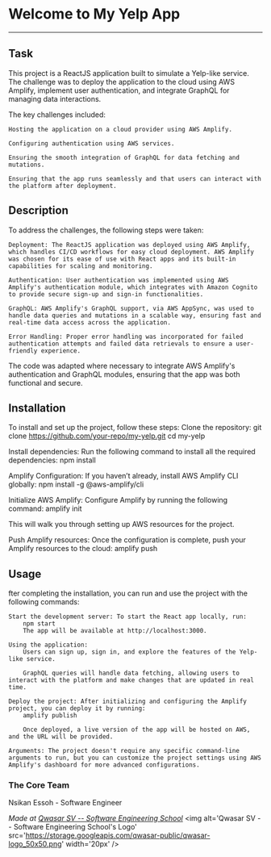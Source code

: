 # Welcome to My Yelp App
***

## Task
This project is a ReactJS application built to simulate a Yelp-like service. The challenge was to deploy the application to the cloud using AWS Amplify, implement user authentication, and integrate GraphQL for managing data interactions.

The key challenges included:

    Hosting the application on a cloud provider using AWS Amplify.

    Configuring authentication using AWS services.

    Ensuring the smooth integration of GraphQL for data fetching and mutations.

    Ensuring that the app runs seamlessly and that users can interact with the platform after deployment.


## Description
To address the challenges, the following steps were taken:

    Deployment: The ReactJS application was deployed using AWS Amplify, which handles CI/CD workflows for easy cloud deployment. AWS Amplify was chosen for its ease of use with React apps and its built-in capabilities for scaling and monitoring.

    Authentication: User authentication was implemented using AWS Amplify's authentication module, which integrates with Amazon Cognito to provide secure sign-up and sign-in functionalities.

    GraphQL: AWS Amplify's GraphQL support, via AWS AppSync, was used to handle data queries and mutations in a scalable way, ensuring fast and real-time data access across the application.

    Error Handling: Proper error handling was incorporated for failed authentication attempts and failed data retrievals to ensure a user-friendly experience.

The code was adapted where necessary to integrate AWS Amplify's authentication and GraphQL modules, ensuring that the app was both functional and secure.

## Installation
To install and set up the project, follow these steps:
Clone the repository:
    git clone https://github.com/your-repo/my-yelp.git
    cd my-yelp

Install dependencies: Run the following command to install all the required dependencies:
    npm install

Amplify Configuration: If you haven’t already, install AWS Amplify CLI globally:
    npm install -g @aws-amplify/cli

Initialize AWS Amplify: Configure Amplify by running the following command:
    amplify init

This will walk you through setting up AWS resources for the project.

Push Amplify resources: Once the configuration is complete, push your Amplify resources to the cloud:
    amplify push


## Usage
fter completing the installation, you can run and use the project with the following commands:

    Start the development server: To start the React app locally, run:
        npm start
        The app will be available at http://localhost:3000.

    Using the application:
        Users can sign up, sign in, and explore the features of the Yelp-like service.

        GraphQL queries will handle data fetching, allowing users to interact with the platform and make changes that are updated in real time.

    Deploy the project: After initializing and configuring the Amplify project, you can deploy it by running:
        amplify publish

        Once deployed, a live version of the app will be hosted on AWS, and the URL will be provided.

    Arguments: The project doesn't require any specific command-line arguments to run, but you can customize the project settings using AWS Amplify's dashboard for more advanced configurations.



### The Core Team
Nsikan Essoh - Software Engineer




<span><i>Made at <a href='https://qwasar.io'>Qwasar SV -- Software Engineering School</a></i></span>
<span><img alt='Qwasar SV -- Software Engineering School's Logo' src='https://storage.googleapis.com/qwasar-public/qwasar-logo_50x50.png' width='20px' /></span>